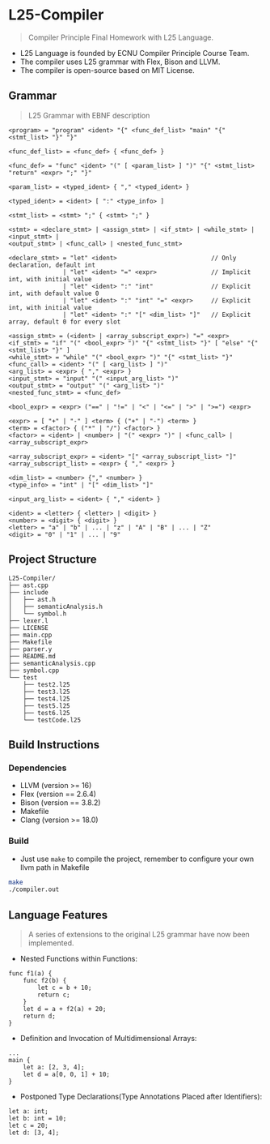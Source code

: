 # L25-Compiler
> Compiler Principle Final Homework with L25 Language.

* L25 Language is founded by ECNU Compiler Principle Course Team.
* The compiler uses L25 grammar with Flex, Bison and LLVM.
* The compiler is open-source based on MIT License.

## Grammar
> L25 Grammar with EBNF description
```
<program> = "program" <ident> "{" <func_def_list> "main" "{" <stmt_list> "}" "}"

<func_def_list> = <func_def> { <func_def> }

<func_def> = "func" <ident> "(" [ <param_list> ] ")" "{" <stmt_list> "return" <expr> ";" "}"

<param_list> = <typed_ident> { "," <typed_ident> }

<typed_ident> = <ident> [ ":" <type_info> ]

<stmt_list> = <stmt> ";" { <stmt> ";" }

<stmt> = <declare_stmt> | <assign_stmt> | <if_stmt> | <while_stmt> | <input_stmt> |
<output_stmt> | <func_call> | <nested_func_stmt>

<declare_stmt> = "let" <ident>                          // Only declaration, default int
               | "let" <ident> "=" <expr>               // Implicit int, with initial value
               | "let" <ident> ":" "int"                // Explicit int, with default value 0
               | "let" <ident> ":" "int" "=" <expr>     // Explicit int, with initial value
               | "let" <ident> ":" "[" <dim_list> "]"   // Explicit array, default 0 for every slot

<assign_stmt> = (<ident> | <array_subscript_expr>) "=" <expr>
<if_stmt> = "if" "(" <bool_expr> ")" "{" <stmt_list> "}" [ "else" "{" <stmt_list> "}" ]
<while_stmt> = "while" "(" <bool_expr> ")" "{" <stmt_list> "}"
<func_call> = <ident> "(" [ <arg_list> ] ")"
<arg_list> = <expr> { "," <expr> }
<input_stmt> = "input" "(" <input_arg_list> ")"
<output_stmt> = "output" "(" <arg_list> ")"
<nested_func_stmt> = <func_def>

<bool_expr> = <expr> ("==" | "!=" | "<" | "<=" | ">" | ">=") <expr>

<expr> = [ "+" | "-" ] <term> { ("+" | "-") <term> }
<term> = <factor> { ("*" | "/") <factor> }
<factor> = <ident> | <number> | "(" <expr> ")" | <func_call> | <array_subscript_expr>

<array_subscript_expr> = <ident> "[" <array_subscript_list> "]"
<array_subscript_list> = <expr> { "," <expr> }

<dim_list> = <number> {"," <number> }
<type_info> = "int" | "[" <dim_list> "]"

<input_arg_list> = <ident> { "," <ident> }

<ident> = <letter> { <letter> | <digit> }
<number> = <digit> { <digit> }
<letter> = "a" | "b" | ... | "z" | "A" | "B" | ... | "Z"
<digit> = "0" | "1" | ... | "9"
```

## Project Structure
```
L25-Compiler/
├── ast.cpp
├── include
│   ├── ast.h
│   ├── semanticAnalysis.h
│   └── symbol.h
├── lexer.l
├── LICENSE
├── main.cpp
├── Makefile
├── parser.y
├── README.md
├── semanticAnalysis.cpp
├── symbol.cpp
└── test
    ├── test2.l25
    ├── test3.l25
    ├── test4.l25
    ├── test5.l25
    ├── test6.l25
    └── testCode.l25
```

## Build Instructions
### Dependencies
* LLVM (version >= 16)
* Flex (version == 2.6.4)
* Bison (version == 3.8.2)
* Makefile
* Clang (version >= 18.0)
### Build
* Just use `make` to compile the project, remember to configure your own llvm path in Makefile
```bash
make
./compiler.out
```

## Language Features
> A series of extensions to the original L25 grammar have now been implemented.

* Nested Functions within Functions:
```L25
func f1(a) {
    func f2(b) {
        let c = b + 10;
        return c;
    }
    let d = a + f2(a) + 20;
    return d;
}
```
* Definition and Invocation of Multidimensional Arrays:
```L25
... 
main {
    let a: [2, 3, 4];
    let d = a[0, 0, 1] + 10;
}
```
* Postponed Type Declarations(Type Annotations Placed after Identifiers):
```L25
let a: int;
let b: int = 10;
let c = 20;
let d: [3, 4];
```